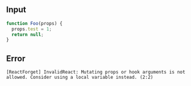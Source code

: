 
## Input

```javascript
function Foo(props) {
  props.test = 1;
  return null;
}

```


## Error

```
[ReactForget] InvalidReact: Mutating props or hook arguments is not allowed. Consider using a local variable instead. (2:2)
```
          
      